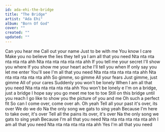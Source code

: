 ```yaml
---
id: ada-ehi-the-bridge
title: "The Bridge"
artist: "Ada Ehi"
album: "Born Of God"
cover: ""
created: ""
updated: ""
---
```


Can you hear me
Call out your name
Just to be with me
You know I care
Make you no believe the lies they tell ya
I am all that you need
Nta nta nta nta nta nta ahh
Nta nta nta nta nta nta ahh
If you tell me your secret
I'll show you where
If you show me your heart ache
I'll tell you when
If only say you let me enter
You'll see I'm all that you need
Nta nta nta nta nta nta ahh
Nta nta nta nta nta nta ahh
So gimme, so gimme
All your fears
Just gimme, just gimme
All of your cares
Suddenly you won't be lonely
When I am all that you need
Nta nta nta nta nta nta ahh
You won't be lonely e
I'm on a bridge, just a bridge
I hope say you go meet me toe to toe
Still on this bridge until you reach
I go like to show you the picture of you and me
Oh such a perfect fit
So can I come over, come over ah. Oh yeah
Tell all your past it's over, its over
We do we do
Na the only song we gats to sing yeah
Because I'm here to take over, it's over
Tell all the pains its over, it's over
Na the only song we gats to sing yeah
Because I'm all that you need
Nta nta nta nta nta nta ahh
I am all that you need
Nta nta nta nta nta nta ahh
Yes I'm all that you need